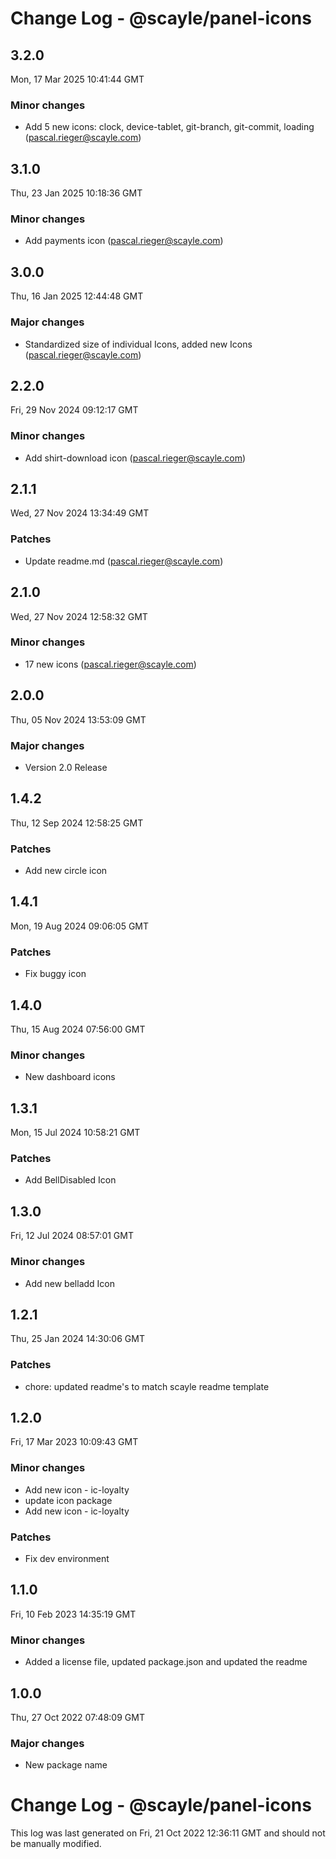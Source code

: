 # Change Log - @scayle/panel-icons

<!-- This log was last generated on Mon, 17 Mar 2025 10:41:44 GMT and should not be manually modified. -->

<!-- Start content -->

## 3.2.0

Mon, 17 Mar 2025 10:41:44 GMT

### Minor changes

- Add 5 new icons: clock, device-tablet, git-branch, git-commit, loading (pascal.rieger@scayle.com)

## 3.1.0

Thu, 23 Jan 2025 10:18:36 GMT

### Minor changes

- Add payments icon (pascal.rieger@scayle.com)

## 3.0.0

Thu, 16 Jan 2025 12:44:48 GMT

### Major changes

- Standardized size of individual Icons, added new Icons (pascal.rieger@scayle.com)

## 2.2.0

Fri, 29 Nov 2024 09:12:17 GMT

### Minor changes

- Add shirt-download icon (pascal.rieger@scayle.com)

## 2.1.1

Wed, 27 Nov 2024 13:34:49 GMT

### Patches

- Update readme.md (pascal.rieger@scayle.com)

## 2.1.0

Wed, 27 Nov 2024 12:58:32 GMT

### Minor changes

- 17 new icons (pascal.rieger@scayle.com)

## 2.0.0

Thu, 05 Nov 2024 13:53:09 GMT

### Major changes

- Version 2.0 Release

## 1.4.2

Thu, 12 Sep 2024 12:58:25 GMT

### Patches

- Add new circle icon

## 1.4.1

Mon, 19 Aug 2024 09:06:05 GMT

### Patches

- Fix buggy icon

## 1.4.0

Thu, 15 Aug 2024 07:56:00 GMT

### Minor changes

- New dashboard icons

## 1.3.1

Mon, 15 Jul 2024 10:58:21 GMT

### Patches

- Add BellDisabled Icon

## 1.3.0

Fri, 12 Jul 2024 08:57:01 GMT

### Minor changes

- Add new belladd Icon

## 1.2.1

Thu, 25 Jan 2024 14:30:06 GMT

### Patches

- chore: updated readme's to match scayle readme template

## 1.2.0

Fri, 17 Mar 2023 10:09:43 GMT

### Minor changes

- Add new icon - ic-loyalty
- update icon package
- Add new icon - ic-loyalty

### Patches

- Fix dev environment

## 1.1.0

Fri, 10 Feb 2023 14:35:19 GMT

### Minor changes

- Added a license file, updated package.json and updated the readme

## 1.0.0

Thu, 27 Oct 2022 07:48:09 GMT

### Major changes

- New package name

# Change Log - @scayle/panel-icons

This log was last generated on Fri, 21 Oct 2022 12:36:11 GMT and should not be manually modified.
